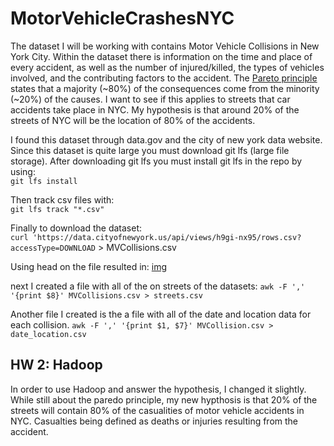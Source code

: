 # MotorVehicleCrashesNYC

The dataset I will be working with contains Motor Vehicle Collisions in New York City. Within the dataset there is information on the time and place of every accident, as well as the number of injured/killed, the types of vehicles involved, and the contributing factors to the accident. The [Pareto principle](https://en.wikipedia.org/wiki/Pareto_principle) states that a majority (~80%) of the consequences come from the minority (~20%) of the causes. I want to see if this applies to streets that car accidents take place in NYC. My hypothesis is that around 20% of the streets of NYC will be the location of 80% of the accidents.

I found this dataset through data.gov and the city of new york data website. Since this dataset is quite large you must download git lfs (large file storage). 
After downloading git lfs you must install git lfs in the repo by using:<br/>
`git lfs install`

Then track csv files with:<br/>
`git lfs track "*.csv"`

Finally to download the dataset:<br/> 
`curl 'https://data.cityofnewyork.us/api/views/h9gi-nx95/rows.csv?accessType=DOWNLOAD` > MVCollisions.csv

Using head on the file resulted in:
[img](https://imgur.com/R7dX9t2)

next I created a file with all of the on streets of the datasets:
`awk -F ',' '{print $8}' MVCollisions.csv > streets.csv`

Another file I created is the a file with all of the date and location data for each collision.
`awk -F ',' '{print $1, $7}' MVCollision.csv > date_location.csv`


## HW 2: Hadoop

In order to use Hadoop and answer the hypothesis, I changed it slightly. While still about the paredo principle, my new hypthosis is that 20% of the streets will contain 80% of the casualities of motor vehicle accidents in NYC. Casualties being defined as deaths or injuries resulting from the accident. 
